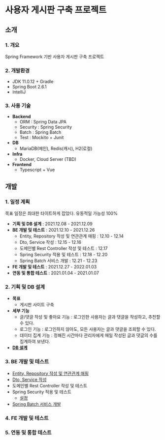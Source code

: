 # 사용자 게시판 구축 프로젝트
## 소개
### 1. 개요
Spring Framework 기반 사용자 게시판 구축 프로젝트

### 2. 개발환경
* JDK 11.0.12 + Gradle
* Spring Boot 2.6.1
* IntelliJ

### 3. 사용 기술
* **Backend**
  * ORM : Spring Data JPA
  * Security : Spring Security
  * Batch : Spring Batch
  * Test : Mockito + Junit
* **DB**
  * MariaDB(메인), Redis(캐시), H2(로컬)
* **Infra**
  * Docker, Cloud Server (TBD)
* **Frontend**
  * Typescript + Vue

## 개발
### 1. 일정 계획
목표 일정은 최대한 타이트하게 잡았다. 유동적일 가능성 100%
* **기획 및 DB 설계** : 2021.12.08 - 2021.12.09
* **BE 개발 및 테스트** : 2021.12.10 - 2021.12.26
   * Entity, Repository 작성 및 연관관계 매핑 : 12.10 - 12.14
   * Dto, Service 작성 : 12.15 - 12.16
   * 도메인별 Rest Controller 작성 및 테스트 : 12.17
   * Spring Security 적용 및 테스트 : 12.18 - 12.20
   * Spring Batch 서비스 개발 : 12.21 - 12.23
* **FE 개발 및 테스트** : 2021.12.27 - 2022.01.03
* **연동 및 통합 테스트** : 2021.01.04 - 2021.01.07

### 2. 기획 및 DB 설계
* **목표**
   * 게시판 사이트 구축
* **세부 기능**
   * 글/댓글 작성 및 좋아요 기능 : 로그인한 사용자는 글과 댓글을 작성하고, 추천할 수 있다.
   * 로그인 기능 : 로그인하지 않아도, 모든 사용자는 글과 댓글을 조회할 수 있다. 
   * 데이터 집계 기능 : 정해진 시간마다 관리자에게 매일 작성된 글과 댓글의 수를 집계하여 보낸다.
* [**DB 설계**](https://www.notion.so/imagineallthepeople/DB-b5ff457d6a884b9c8a929c2962e2510d)

### 3. BE 개발 및 테스트
* [Entity, Repository 작성 및 연관관계 매핑](https://www.notion.so/imagineallthepeople/JPA-Entity-h2-a539aed5a19d4a48ad85cdb2cdd82dde)
* [Dto, Service 작성](https://www.notion.so/imagineallthepeople/JPA-DTO-Service-bf48aec545e141c2abc6a2fed917c75f)
* 도메인별 Rest Controller 작성 및 테스트
* Spring Security 적용 및 테스트
   * [설정](https://www.notion.so/imagineallthepeople/SpringSecurity-UserDetails-2563e62b4d4246fd9853ed850a8457ce)
* [Spring Batch 서비스 개발](https://www.notion.so/imagineallthepeople/Spring-Batch-e8c03f021722427f82788de33a0a1d30)

### 4. FE 개발 및 테스트

### 5. 연동 및 통합 테스트
